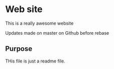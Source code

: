 # Web site
This is a really awesome website

Updates made on master on Github before rebase


## Purpose

THis file is just a readme file.
